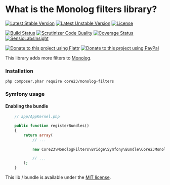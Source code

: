 What is the Monolog filters library?
====================================
[![Latest Stable Version](https://poser.pugx.org/core23/monolog-filters/v/stable)](https://packagist.org/packages/core23/monolog-filters)
[![Latest Unstable Version](https://poser.pugx.org/core23/monolog-filters/v/unstable)](https://packagist.org/packages/core23/monolog-filters)
[![License](https://poser.pugx.org/core23/monolog-filters/license)](https://packagist.org/packages/core23/monolog-filters)

[![Build Status](https://travis-ci.org/core23/monolog-filters.svg)](http://travis-ci.org/core23/monolog-filters)
[![Scrutinizer Code Quality](https://scrutinizer-ci.com/g/core23/monolog-filters/badges/quality-score.png)](https://scrutinizer-ci.com/g/core23/monolog-filters/)
[![Coverage Status](https://coveralls.io/repos/core23/monolog-filters/badge.svg)](https://coveralls.io/r/core23/monolog-filters)
[![SensioLabsInsight](https://insight.sensiolabs.com/projects/68658a2b-ffec-4c45-876d-f292d5b605cc/mini.png)](https://insight.sensiolabs.com/projects/582dff80-204e-4edb-a719-58cede02a0c5)

[![Donate to this project using Flattr](https://img.shields.io/badge/flattr-donate-yellow.svg)](https://flattr.com/profile/core23)
[![Donate to this project using PayPal](https://img.shields.io/badge/paypal-donate-yellow.svg)](https://paypal.me/gripp)

This library adds more filters to [Monolog].

### Installation

```
php composer.phar require core23/monolog-filters
```

### Symfony usage

#### Enabling the bundle

```php
    // app/AppKernel.php

    public function registerBundles()
    {
        return array(
            // ...
            
            new Core23\MonologFilters\Bridge\Symfony\Bundle\Core23MonologFiltersBundle(),

            // ...
        );
    }
```

This lib / bundle is available under the [MIT license](LICENSE.md).

[Monolog]: https://github.com/Seldaek/monolog
